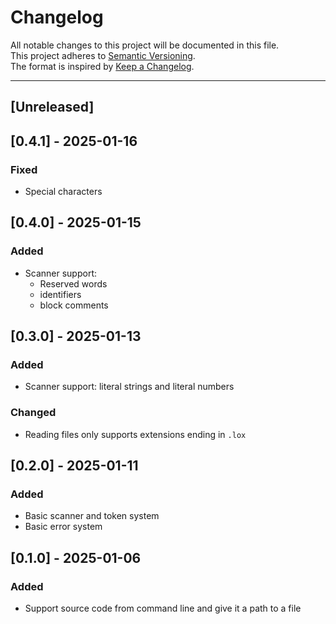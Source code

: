 # Changelog

All notable changes to this project will be documented in this file.  
This project adheres to [Semantic Versioning](https://semver.org).  
The format is inspired by [Keep a Changelog](https://keepachangelog.com).

---

## [Unreleased]

## [0.4.1] - 2025-01-16

### Fixed

- Special characters

## [0.4.0] - 2025-01-15

### Added

- Scanner support: 
  * Reserved words 
  * identifiers 
  * block comments

## [0.3.0] - 2025-01-13

### Added 

- Scanner support: literal strings and literal numbers

### Changed

- Reading files only supports extensions ending in `.lox` 

## [0.2.0] - 2025-01-11

### Added

- Basic scanner and token system
- Basic error system

##  [0.1.0] - 2025-01-06

### Added

- Support source code from command line and give it a path to a file